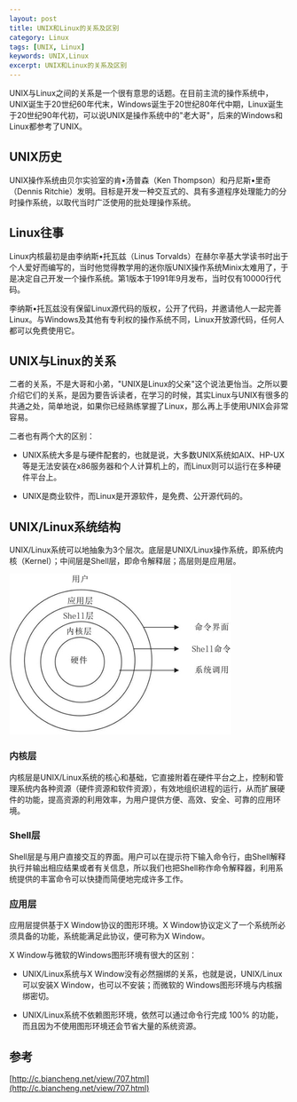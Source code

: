```yaml
---
layout: post
title: UNIX和Linux的关系及区别
category: Linux
tags: [UNIX, Linux]
keywords: UNIX,Linux
excerpt: UNIX和Linux的关系及区别
---
```


UNIX与Linux之间的关系是一个很有意思的话题。在目前主流的操作系统中，UNIX诞生于20世纪60年代末，Windows诞生于20世纪80年代中期，Linux诞生于20世纪90年代初，可以说UNIX是操作系统中的"老大哥"，后来的Windows和Linux都参考了UNIX。

## UNIX历史

UNIX操作系统由贝尔实验室的肯•汤普森（Ken Thompson）和丹尼斯•里奇（Dennis Ritchie）发明。目标是开发一种交互式的、具有多道程序处理能力的分时操作系统，以取代当时广泛使用的批处理操作系统。

## Linux往事

Linux内核最初是由李纳斯•托瓦兹（Linus Torvalds）在赫尔辛基大学读书时出于个人爱好而编写的，当时他觉得教学用的迷你版UNIX操作系统Minix太难用了，于是决定自己开发一个操作系统。第1版本于1991年9月发布，当时仅有10000行代码。

李纳斯•托瓦兹没有保留Linux源代码的版权，公开了代码，并邀请他人一起完善Linux。与Windows及其他有专利权的操作系统不同，Linux开放源代码，任何人都可以免费使用它。

## UNIX与Linux的关系

二者的关系，不是大哥和小弟，"UNIX是Linux的父亲"这个说法更怡当。之所以要介绍它们的关系，是因为要告诉读者，在学习的时候，其实Linux与UNIX有很多的共通之处，简单地说，如果你已经熟练掌握了Linux，那么再上手使用UNIX会非常容易。

二者也有两个大的区别：

* UNIX系统大多是与硬件配套的，也就是说，大多数UNIX系统如AIX、HP-UX等是无法安装在x86服务器和个人计算机上的，而Linux则可以运行在多种硬件平台上。

* UNIX是商业软件，而Linux是开源软件，是免费、公开源代码的。

## UNIX/Linux系统结构

UNIX/Linux系统可以地抽象为3个层次。底层是UNIX/Linux操作系统，即系统内核（Kernel）；中间层是Shell层，即命令解释层；高层则是应用层。

![](/assets/images/2020/architecture_unix_linux.jpg)

### 内核层
内核层是UNIX/Linux系统的核心和基础，它直接附着在硬件平台之上，控制和管理系统内各种资源（硬件资源和软件资源），有效地组织进程的运行，从而扩展硬件的功能，提高资源的利用效率，为用户提供方便、高效、安全、可靠的应用环境。

### Shell层
Shell层是与用户直接交互的界面。用户可以在提示符下输入命令行，由Shell解释执行并输出相应结果或者有关信息，所以我们也把Shell称作命令解释器，利用系统提供的丰富命令可以快捷而简便地完成许多工作。

### 应用层
应用层提供基于X Window协议的图形环境。X Window协议定义了一个系统所必须具备的功能，系统能满足此协议，便可称为X Window。

X Window与微软的Windows图形环境有很大的区别：

* UNIX/Linux系统与X Window没有必然捆绑的关系，也就是说，UNIX/Linux可以安装X Window，也可以不安装；而微软的 Windows图形环境与内核捆绑密切。

* UNIX/Linux系统不依赖图形环境，依然可以通过命令行完成 100% 的功能，而且因为不使用图形环境还会节省大量的系统资源。

## 参考

[http://c.biancheng.net/view/707.html](http://c.biancheng.net/view/707.html)
